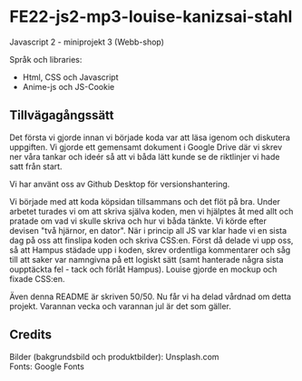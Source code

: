 # FE22-js2-mp3-louise-kanizsai-stahl
Javascript 2 - miniprojekt 3 (Webb-shop)

Språk och libraries:
- Html, CSS och Javascript
- Anime-js och JS-Cookie

## Tillvägagångssätt 
Det första vi gjorde innan vi började koda var att läsa igenom och diskutera uppgiften. Vi gjorde ett gemensamt dokument i Google Drive där vi skrev ner våra tankar och ideér så att vi båda lätt kunde se de riktlinjer vi hade satt från start. 

Vi har använt oss av Github Desktop för versionshantering.

Vi började med att koda köpsidan tillsammans och det flöt på bra. Under arbetet turades vi om att skriva själva koden, men vi hjälptes åt med allt och pratade om vad vi skulle skriva och hur vi båda tänkte. Vi körde efter devisen "två hjärnor, en dator". När i princip all JS var klar hade vi en sista dag på oss att finslipa koden och skriva CSS:en. Först då delade vi upp oss, så att Hampus städade upp i koden, skrev ordentliga kommentarer och såg till att saker var namngivna på ett logiskt sätt (samt hanterade några sista oupptäckta fel - tack och förlåt Hampus). Louise gjorde en mockup och fixade CSS:en. 

Även denna README är skriven 50/50. Nu får vi ha delad vårdnad om detta projekt. Varannan vecka och varannan jul är det som gäller.

## Credits
Bilder (bakgrundsbild och produktbilder): Unsplash.com  
Fonts: Google Fonts
